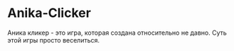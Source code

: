 # Anika-Clicker
Аника кликер - это игра, которая создана относительно не давно. Суть этой игры просто веселиться.
